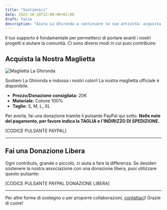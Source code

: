 ```yaml
---
title: "Sostienici"
date: 2023-10-28T12:00:00+02:00
draft: false
description: "Aiuta La Ghironda a continuare le sue attività: acquista una maglietta o fai una donazione."
---
```


Il tuo supporto è fondamentale per permetterci di portare avanti i nostri progetti e aiutare la comunità. Ci sono diversi modi in cui puoi contribuire:

## Acquista la Nostra Maglietta

![Maglietta La Ghironda](/images/maglietta_laghironda.jpg) <!-- Immagine in static/images/ -->

Sostieni La Ghironda e indossa i nostri colori! La nostra maglietta ufficiale è disponibile.
* **Prezzo/Donazione consigliata:** 20€
* **Materiale:** Cotone 100%
* **Taglie:** S, M, L, XL

Per averla, fai una donazione tramite il pulsante PayPal qui sotto.
**Nelle note del pagamento, per favore indica la TAGLIA e l'INDIRIZZO DI SPEDIZIONE.**

<!-- INCOLLA QUI IL CODICE DEL TUO PULSANTE PAYPAL PER LA MAGLIETTA -->
[CODICE PULSANTE PAYPAL]

---

## Fai una Donazione Libera

Ogni contributo, grande o piccolo, ci aiuta a fare la differenza. Se desideri sostenere la nostra associazione con una donazione libera, puoi utilizzare questo pulsante:

<!-- INCOLLA QUI IL CODICE DEL TUO PULSANTE PAYPAL PER DONAZIONI LIBERE -->
[CODICE PULSANTE PAYPAL DONAZIONE LIBERA]

---
Per altre forme di sostegno o per proporre collaborazioni, [contattaci](/contatti/)! Grazie di cuore!